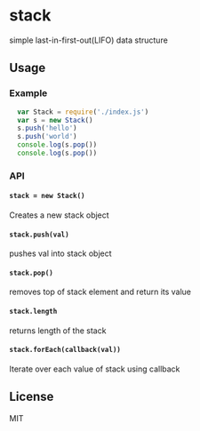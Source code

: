 # stack
simple last-in-first-out(LIFO) data structure
## Usage

### Example

```js
  var Stack = require('./index.js')
  var s = new Stack()
  s.push('hello')
  s.push('world')
  console.log(s.pop())
  console.log(s.pop())
```

### API

#### `stack = new Stack()`
Creates a new stack object 

#### `stack.push(val)`
pushes val into stack object

#### `stack.pop()`
removes top of stack element and return its value

#### `stack.length`
returns length of the stack 

#### `stack.forEach(callback(val))`
Iterate over each value of stack using callback 

## License

MIT
